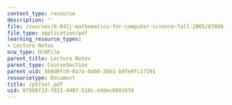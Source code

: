 ```yaml
---
content_type: resource
description: ''
file: /courses/6-042j-mathematics-for-computer-science-fall-2005/87886f23f8214487510ceddec88016f8_cp5fsol.pdf
file_type: application/pdf
learning_resource_types:
- Lecture Notes
ocw_type: OCWFile
parent_title: Lecture Notes
parent_type: CourseSection
parent_uid: 560d0fc0-0a7a-0ab0-26b1-b8fe9fc17391
resourcetype: Document
title: cp5fsol.pdf
uid: 87886f23-f821-4487-510c-eddec88016f8
---
```

